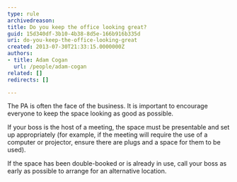 ```yaml
---
type: rule
archivedreason: 
title: Do you keep the office looking great?
guid: 15d340df-3b10-4b38-8d5e-166b916b335d
uri: do-you-keep-the-office-looking-great
created: 2013-07-30T21:33:15.0000000Z
authors:
- title: Adam Cogan
  url: /people/adam-cogan
related: []
redirects: []

---
```


The PA is often the face of the business. It is important to encourage everyone to keep the space looking as good as possible.

If your boss is the host of a meeting, the space must be presentable and set up appropriately (for example, if the meeting will require the use of a computer or projector, ensure there are plugs and a space for them to be used).

<!--endintro-->

If the space has been double-booked or is already in use, call your boss as early as possible to arrange for an alternative location.
